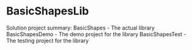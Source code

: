 BasicShapesLib
==============
Solution project summary:
BasicShapes - The actual library
BasicShapesDemo - The demo project for the library
BasicShapesTest - The testing project for the library
